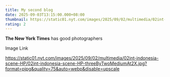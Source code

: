 ```yaml
---
title: My second blog
date: 2025-09-03T13:15:00.000+08:00
thumbnail: https://static01.nyt.com/images/2025/09/02/multimedia/02int-indonesia-scene-HP/02int-indonesia-scene-HP-threeByTwoMediumAt2X.jpg?format=pjpg&quality=75&auto=webp&disable=upscale
rating: 2
---
```

**The New York Times** has good photographers

Image Link

<https://static01.nyt.com/images/2025/09/02/multimedia/02int-indonesia-scene-HP/02int-indonesia-scene-HP-threeByTwoMediumAt2X.jpg?format=pjpg&quality=75&auto=webp&disable=upscale>

